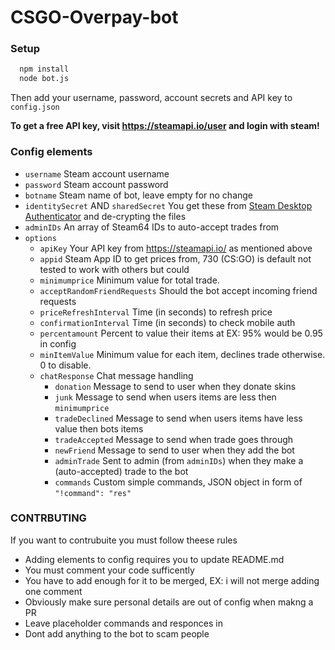 # CSGO-Overpay-bot

### Setup

```BASH
  npm install
  node bot.js
```
Then add your username, password, account secrets and API key to `config.json`

**To get a free API key, visit https://steamapi.io/user and login with steam!**

### Config elements
- `username` Steam account username
- `password` Steam account password
- `botname` Steam name of bot, leave empty for no change
- `identitySecret` AND `sharedSecret` You get these from [Steam Desktop Authenticator](https://github.com/Jessecar96/SteamDesktopAuthenticator/releases/tag/1.0.7.2) and de-crypting the files
- `adminIDs` An array of Steam64 IDs to auto-accept trades from
- `options`
	- `apiKey` Your API key from https://steamapi.io/ as mentioned above
	- `appid` Steam App ID to get prices from, 730 (CS:GO) is default not tested to work with others but could
	- `minimumprice` Minimum value for total trade.
	- `acceptRandomFriendRequests` Should the bot accept incoming friend requests
	- `priceRefreshInterval` Time (in seconds) to refresh price
	- `confirmationInterval` Time (in seconds) to check mobile auth
	- `percentamount` Percent to value their items at EX: 95% would be 0.95 in config
	- `minItemValue` Minimum value for each item, declines trade otherwise. 0 to disable.
	- `chatResponse` Chat message handling
		- `donation` Message to send to user when they donate skins
		- `junk` Message to send when users items are less then `minimumprice`
		- `tradeDeclined` Message to send when users items have less value then bots items
		- `tradeAccepted` Message to send when trade goes through
		- `newFriend` Message to send to user when they add the bot
		- `adminTrade` Sent to admin (from `adminIDs`) when they make a (auto-accepted) trade to the bot
		- `commands` Custom simple commands, JSON object in form of `"!command": "res"`

### CONTRBUTING
If you want to contrubuite you must follow theese rules
- Adding elements to config requires you to update README.md
- You must comment your code sufficently
- You have to add enough for it to be merged, EX: i will not merge adding one comment
- Obviously make sure personal details are out of config when makng a PR
- Leave placeholder commands and responces in
- Dont add anything to the bot to scam people
